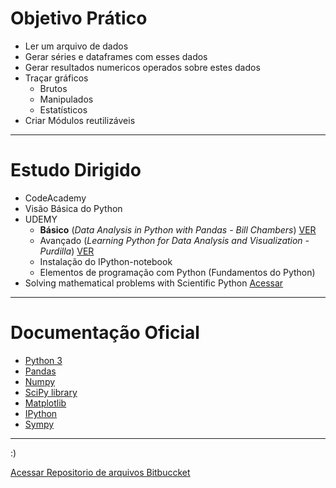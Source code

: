 # Objetivo Prático
* Ler um arquivo de dados
* Gerar séries e dataframes com esses dados
* Gerar resultados numericos operados sobre estes dados
* Traçar gráficos
    - Brutos
    - Manipulados
    - Estatísticos
* Criar Módulos reutilizáveis


----

# Estudo Dirigido

* CodeAcademy
* Visão Básica do Python
* UDEMY
    - **Básico** (*Data Analysis in Python with Pandas - Bill Chambers*) [VER](https://www.udemy.com/data-analysis-in-python-with-pandas/)
    - Avançado (*Learning Python for Data Analysis and Visualization - Purdilla*) [VER](https://www.udemy.com/learning-python-for-data-analysis-and-visualization/)
    - Instalação do IPython-notebook
    - Elementos de programação com Python (Fundamentos do Python)
* Solving mathematical problems with Scientific Python [Acessar](http://anaconda.org/ijstokes/13-scientificpython/notebook)

----
# Documentação Oficial

* [Python 3](https://docs.python.org/3/)
* [Pandas](http://pandas.pydata.org/)
* [Numpy](http://www.numpy.org/)
* [SciPy library](http://scipy.org/scipylib/index.html)
* [Matplotlib](http://matplotlib.org/)
* [IPython](http://ipython.org/)
* [Sympy](http://sympy.org/)

----
:)


[ Acessar Repositorio de arquivos Bitbuccket](https://bitbucket.org/python-ufsm/topicos)
